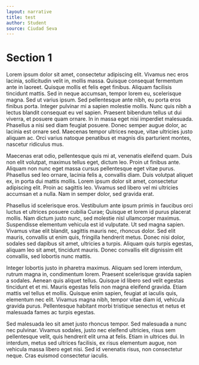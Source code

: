 ```yaml
---
layout: narrative
title: test
author: Student
source: Ciudad Seva
---
```


# Section 1

Lorem ipsum dolor sit amet, consectetur adipiscing elit. Vivamus nec eros lacinia, sollicitudin velit in, mollis massa. Quisque consequat fermentum ante in laoreet. Quisque mollis et felis eget finibus. Aliquam facilisis tincidunt mattis. Sed in neque accumsan, tempor lorem eu, scelerisque magna. Sed ut varius ipsum. Sed pellentesque ante nibh, eu porta eros finibus porta. Integer pulvinar mi a sapien molestie mollis. Nunc quis nibh a lectus blandit consequat eu vel sapien. Praesent bibendum tellus ut dui viverra, et posuere quam ornare. In in massa eget nisi imperdiet malesuada. Phasellus a nisi sed diam feugiat posuere. Donec semper augue dolor, ac lacinia est ornare sed. Maecenas tempor ultrices neque, vitae ultricies justo aliquam ac. Orci varius natoque penatibus et magnis dis parturient montes, nascetur ridiculus mus.

Maecenas erat odio, pellentesque quis mi at, venenatis eleifend quam. Duis non elit volutpat, maximus tellus eget, dictum leo. Proin ut finibus ante. Aliquam non nunc eget massa cursus pellentesque eget vitae purus. Phasellus sed leo ornare, lacinia felis a, convallis diam. Duis volutpat aliquet ex, in porta dui mattis mollis. Lorem ipsum dolor sit amet, consectetur adipiscing elit. Proin ac sagittis leo. Vivamus sed libero vel mi ultricies accumsan et a nulla. Nam in semper dolor, sed gravida erat.

Phasellus id scelerisque eros. Vestibulum ante ipsum primis in faucibus orci luctus et ultrices posuere cubilia Curae; Quisque et lorem id purus placerat mollis. Nam dictum justo nunc, sed molestie nisl ullamcorper maximus. Suspendisse elementum vehicula est id vulputate. Ut sed magna sapien. Vivamus vitae elit blandit, sagittis mauris nec, rhoncus dolor. Sed elit mauris, convallis ut enim quis, fringilla hendrerit metus. Donec nisi dolor, sodales sed dapibus sit amet, ultricies a turpis. Aliquam quis turpis egestas, aliquam leo sit amet, tincidunt mauris. Donec convallis elit dignissim elit convallis, sed lobortis nunc mattis.

Integer lobortis justo in pharetra maximus. Aliquam sed lorem interdum, rutrum magna in, condimentum lorem. Praesent scelerisque gravida sapien a sodales. Aenean quis aliquet tellus. Quisque id libero sed velit egestas tincidunt et et mi. Mauris egestas felis non magna eleifend gravida. Etiam mattis vel tellus et mollis. Quisque enim sapien, feugiat at iaculis quis, elementum nec elit. Vivamus magna nibh, tempor vitae diam id, vehicula gravida purus. Pellentesque habitant morbi tristique senectus et netus et malesuada fames ac turpis egestas.

Sed malesuada leo sit amet justo rhoncus tempor. Sed malesuada a nunc nec pulvinar. Vivamus sodales, justo nec eleifend ultricies, risus sem pellentesque velit, quis hendrerit elit urna at felis. Etiam in ultrices dui. In interdum, metus sed ultrices facilisis, ex risus elementum augue, non vehicula massa libero eget nisi. Sed id venenatis risus, non consectetur neque. Cras euismod consectetur iaculis.
